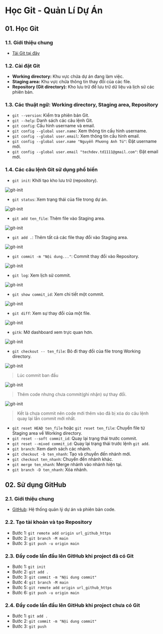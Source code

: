 # Học Git - Quản Lí Dự Án

## 01. Học Git

### 1.1. Giới thiệu chung
- [Tải Git tại đây](https://git-scm.com/downloads)

### 1.2. Cài đặt Git
- **Working directory:** Khu vực chứa dự án đang làm việc.
- **Staging area:** Khu vực chứa thông tin thay đổi của các file.
- **Repository (Git directory):** Kho lưu trữ để lưu trữ dữ liệu và lịch sử các phiên bản.

### 1.3. Các thuật ngữ: Working directory, Staging area, Repository
- `git --version`: Kiểm tra phiên bản Git.
- `git --help`: Danh sách các câu lệnh Git.
- `git config`: Cấu hình username và email.
- `git config --global user.name`: Xem thông tin cấu hình username.
- `git config --global user.email`: Xem thông tin cấu hình email.
- `git config --global user.name "Nguyễn Phương Anh Tú"`: Đặt username mới.
- `git config --global user.email "techdev.td1111@gmail.com"`: Đặt email mới.

### 1.4. Các câu lệnh Git sử dụng phổ biến
- `git init`: Khởi tạo kho lưu trữ (repository).

![git-init](./assets/Screenshot_1.png)

- `git status`: Xem trạng thái của file trong dự án.

![git-init](./assets/Screenshot_2.png)


- `git add ten_file`: Thêm file vào Staging area.

![git-init](./assets/Screenshot_3.png)

- `git add .`: Thêm tất cả các file thay đổi vào Staging area.

![git-init](./assets/Screenshot_4.png)

- `git commit -m "Nội dung..."`: Commit thay đổi vào Repository.

![git-init](./assets/Screenshot_5.png)

- `git log`: Xem lịch sử commit.

![git-init](./assets/Screenshot_6.png)

- `git show commit_id`: Xem chi tiết một commit.

![git-init](./assets/Screenshot_7.png)

- `git diff`: Xem sự thay đổi của một file.

![git-init](./assets/Screenshot_8.png)


- `gitk`: Mở dashboard xem trực quan hơn.

![git-init](./assets/Screenshot_9.png)

- `git checkout -- ten_file`: Bỏ đi thay đổi của file trong Working directory.

![git-init](./assets/Screenshot_10.png)
> Lúc commit ban đầu

![git-init](./assets/Screenshot_11.png)
> Thêm code nhưng chưa commit(ghi nhận) sự thay đổi.

![git-init](./assets/Screenshot_12.png)
> Kết là chưa commit nên code mới thêm vào đã bị xóa do câu lệnh quay lại lần commit mới nhất.


- `git reset HEAD ten_file` hoặc `git reset ten_file`: Chuyển file từ Staging area về Working directory.
- `git reset --soft commit_id`: Quay lại trạng thái trước commit.
- `git reset --mixed commit_id`: Quay lại trạng thái trước lệnh `git add`.
- `git branch`: Xem danh sách các nhánh.
- `git checkout -b ten_nhanh`: Tạo và chuyển đến nhánh mới.
- `git checkout ten_nhanh`: Chuyển đến nhánh khác.
- `git merge ten_nhanh`: Merge nhánh vào nhánh hiện tại.
- `git branch -D ten_nhanh`: Xóa nhánh.

## 02. Sử dụng GitHub

### 2.1. Giới thiệu chung
- [GitHub](https://github.com/): Hệ thống quản lý dự án và phiên bản code.

### 2.2. Tạo tài khoản và tạo Repository
- Bước 1: `git remote add origin url_github_https`
- Bước 2: `git branch -M main`
- Bước 3: `git push -u origin main`

### 2.3. Đẩy code lần đầu lên GitHub khi project đã có Git
- Bước 1: `git init`
- Bước 2: `git add .`
- Bước 3: `git commit -m "Nội dung commit"`
- Bước 4: `git branch -M main`
- Bước 5: `git remote add origin url_github_https`
- Bước 6: `git push -u origin main`

### 2.4. Đẩy code lần đầu lên GitHub khi project chưa có Git
- Bước 1: `git add .`
- Bước 2: `git commit -m "Nội dung commit"`
- Bước 3: `git push`



